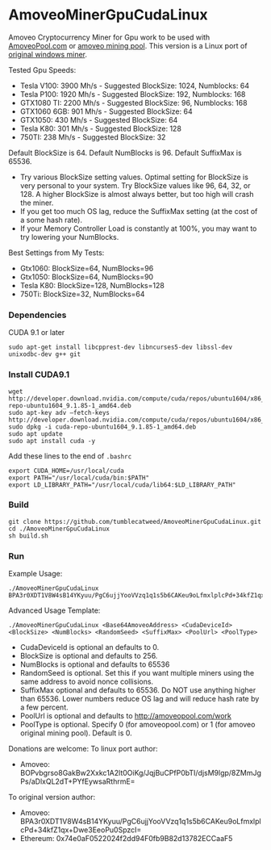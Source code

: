 # AmoveoMinerGpuCudaLinux
Amoveo Cryptocurrency Miner for Gpu work to be used with [AmoveoPool.com](http://AmoveoPool.com) or [amoveo mining pool](https://github.com/zack-bitcoin/amoveo-mining-pool). This version is a Linux port of [original windows miner](https://github.com/Mandelhoff/AmoveoMinerGpuCuda).

Tested Gpu Speeds:

* Tesla V100: 3900 Mh/s  - Suggested BlockSize: 1024, Numblocks: 64
* Tesla P100: 1920 Mh/s  - Suggested BlockSize: 192, Numblocks: 168
* GTX1080 TI: 2200 Mh/s  - Suggested BlockSize: 96, Numblocks: 168
* GTX1060 6GB: 901 Mh/s  - Suggested BlockSize: 64
* GTX1050:    430 Mh/s  - Suggested BlockSize: 64
* Tesla K80:  301 Mh/s  - Suggested BlockSize: 128
* 750TI:      238 Mh/s  - Suggested BlockSize: 32

Default BlockSize is 64.
Default NumBlocks is 96.
Default SuffixMax is 65536.

* Try various BlockSize setting values. Optimal setting for BlockSize is very personal to your system. Try BlockSize values like 96, 64, 32, or 128. A higher BlockSize is almost always better, but too high will crash the miner.
* If you get too much OS lag, reduce the SuffixMax setting (at the cost of a some hash rate).
* If your Memory Controller Load is constantly at 100%, you may want to try lowering your NumBlocks.

Best Settings from My Tests:
* Gtx1060: BlockSize=64, NumBlocks=96
* Gtx1050: BlockSize=64, NumBlocks=90
* Tesla K80: BlockSize=128, NumBlocks=128
* 750Ti: BlockSize=32, NumBlocks=64

### Dependencies

CUDA 9.1 or later

```
sudo apt-get install libcpprest-dev libncurses5-dev libssl-dev unixodbc-dev g++ git
```

### Install CUDA9.1

```
wget http://developer.download.nvidia.com/compute/cuda/repos/ubuntu1604/x86_64/cuda-repo-ubuntu1604_9.1.85-1_amd64.deb
sudo apt-key adv —fetch-keys http://developer.download.nvidia.com/compute/cuda/repos/ubuntu1604/x86_64/7fa2af80.pub
sudo dpkg -i cuda-repo-ubuntu1604_9.1.85-1_amd64.deb
sudo apt update
sudo apt install cuda -y
```

Add these lines to the end of `.bashrc`

```
export CUDA_HOME=/usr/local/cuda
export PATH="/usr/local/cuda/bin:$PATH"
export LD_LIBRARY_PATH="/usr/local/cuda/lib64:$LD_LIBRARY_PATH"
```

### Build

```
git clone https://github.com/tumblecatweed/AmoveoMinerGpuCudaLinux.git
cd ./AmoveoMinerGpuCudaLinux
sh build.sh
```

### Run

Example Usage:
```
./AmoveoMinerGpuCudaLinux BPA3r0XDT1V8W4sB14YKyuu/PgC6ujjYooVVzq1q1s5b6CAKeu9oLfmxlplcPd+34kfZ1qx+Dwe3EeoPu0SpzcI=
```

Advanced Usage Template:
```
./AmoveoMinerGpuCudaLinux <Base64AmoveoAddress> <CudaDeviceId> <BlockSize> <NumBlocks> <RandomSeed> <SuffixMax> <PoolUrl> <PoolType>
```
* CudaDeviceId is optional an defaults to 0.
* BlockSize is optional and defaults to 256.
* NumBlocks is optional and defaults to 65536
* RandomSeed is optional. Set this if you want multiple miners using the same address to avoid nonce collisions.
* SuffixMax optional and defaults to 65536. Do NOT use anything higher than 65536. Lower numbers reduce OS lag and will reduce hash rate by a few percent.
* PoolUrl is optional and defaults to http://amoveopool.com/work
* PoolType is optional. Specify 0 (for amoveopool.com) or 1 (for amoveo original mining pool). Default is 0.


Donations are welcome:
To linux port author:
* Amoveo: BOPvbgrso8GakBw2Xxkc1A2lt0OiKg/JqjBuCPfP0bTI/djsM9lgp/8ZMmJgPs/aDlxQL2dT+PYfEywsaRthrmE=

To original version author:
* Amoveo: BPA3r0XDT1V8W4sB14YKyuu/PgC6ujjYooVVzq1q1s5b6CAKeu9oLfmxlplcPd+34kfZ1qx+Dwe3EeoPu0SpzcI=
* Ethereum: 0x74e0aF0522024f2dd94F0fb9B82d13782ECCaaF5

